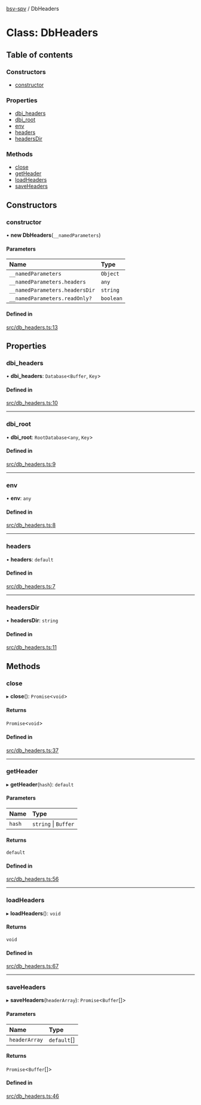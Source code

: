 [bsv-spv](../README.md) / DbHeaders

# Class: DbHeaders

## Table of contents

### Constructors

- [constructor](DbHeaders.md#constructor)

### Properties

- [dbi\_headers](DbHeaders.md#dbi_headers)
- [dbi\_root](DbHeaders.md#dbi_root)
- [env](DbHeaders.md#env)
- [headers](DbHeaders.md#headers)
- [headersDir](DbHeaders.md#headersdir)

### Methods

- [close](DbHeaders.md#close)
- [getHeader](DbHeaders.md#getheader)
- [loadHeaders](DbHeaders.md#loadheaders)
- [saveHeaders](DbHeaders.md#saveheaders)

## Constructors

### constructor

• **new DbHeaders**(`__namedParameters`)

#### Parameters

| Name | Type |
| :------ | :------ |
| `__namedParameters` | `Object` |
| `__namedParameters.headers` | `any` |
| `__namedParameters.headersDir` | `string` |
| `__namedParameters.readOnly?` | `boolean` |

#### Defined in

[src/db_headers.ts:13](https://github.com/kevinejohn/bsv-spv/blob/master/src/db_headers.ts#L13)

## Properties

### dbi\_headers

• **dbi\_headers**: `Database`<`Buffer`, `Key`\>

#### Defined in

[src/db_headers.ts:10](https://github.com/kevinejohn/bsv-spv/blob/master/src/db_headers.ts#L10)

___

### dbi\_root

• **dbi\_root**: `RootDatabase`<`any`, `Key`\>

#### Defined in

[src/db_headers.ts:9](https://github.com/kevinejohn/bsv-spv/blob/master/src/db_headers.ts#L9)

___

### env

• **env**: `any`

#### Defined in

[src/db_headers.ts:8](https://github.com/kevinejohn/bsv-spv/blob/master/src/db_headers.ts#L8)

___

### headers

• **headers**: `default`

#### Defined in

[src/db_headers.ts:7](https://github.com/kevinejohn/bsv-spv/blob/master/src/db_headers.ts#L7)

___

### headersDir

• **headersDir**: `string`

#### Defined in

[src/db_headers.ts:11](https://github.com/kevinejohn/bsv-spv/blob/master/src/db_headers.ts#L11)

## Methods

### close

▸ **close**(): `Promise`<`void`\>

#### Returns

`Promise`<`void`\>

#### Defined in

[src/db_headers.ts:37](https://github.com/kevinejohn/bsv-spv/blob/master/src/db_headers.ts#L37)

___

### getHeader

▸ **getHeader**(`hash`): `default`

#### Parameters

| Name | Type |
| :------ | :------ |
| `hash` | `string` \| `Buffer` |

#### Returns

`default`

#### Defined in

[src/db_headers.ts:56](https://github.com/kevinejohn/bsv-spv/blob/master/src/db_headers.ts#L56)

___

### loadHeaders

▸ **loadHeaders**(): `void`

#### Returns

`void`

#### Defined in

[src/db_headers.ts:67](https://github.com/kevinejohn/bsv-spv/blob/master/src/db_headers.ts#L67)

___

### saveHeaders

▸ **saveHeaders**(`headerArray`): `Promise`<`Buffer`[]\>

#### Parameters

| Name | Type |
| :------ | :------ |
| `headerArray` | `default`[] |

#### Returns

`Promise`<`Buffer`[]\>

#### Defined in

[src/db_headers.ts:46](https://github.com/kevinejohn/bsv-spv/blob/master/src/db_headers.ts#L46)
